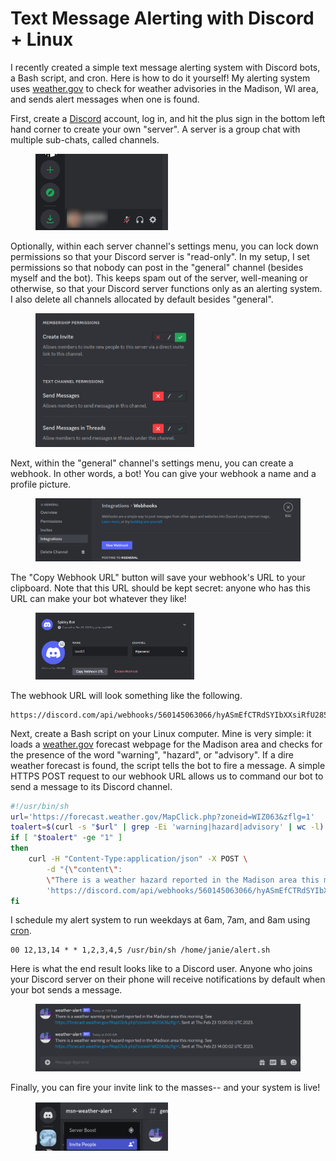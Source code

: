 # Text Message Alerting with Discord + Linux

I recently created a simple text message alerting system with Discord bots, a
Bash script, and cron. Here is how to do it yourself! My alerting system uses
[weather.gov](weather.gov) to check for weather advisories in the Madison, WI
area, and sends alert messages when one is found.

First, create a [Discord](https://discord.com/app) account, log in, and hit the
plus sign in the bottom left hand corner to create your own "server". A server
is a group chat with multiple sub-chats, called channels.

<figure>
<img src="pics/01.png" style="width: 50%;"/>
</figure>

Optionally, within each server channel's settings menu, you can lock down
permissions so that your Discord server is "read-only". In my setup, I set
permissions so that nobody can post in the "general" channel (besides myself and
the bot). This keeps spam out of the server, well-meaning or otherwise, so that
your Discord server functions only as an alerting system. I also delete all
channels allocated by default besides "general".

<figure>
<img src="pics/02.png" style="width: 60%;"/>
</figure>

Next, within the "general" channel's settings menu, you can create a webhook. In
other words, a bot! You can give your webhook a name and a profile picture.

<figure>
<img src="pics/03.png" style="width: 100%;"/>
</figure>

The "Copy Webhook URL" button will save your webhook's URL to your clipboard.
Note that this URL should be kept secret: anyone who has this URL can make your
bot whatever they like!

<figure>
<img src="pics/04.png" style="width: 60%;"/>
</figure>

The webhook URL will look something like the following.

```
https://discord.com/api/webhooks/560145063066/hyASmEfCTRdSYIbXXsiRfU2854s3XIrD
```

Next, create a Bash script on your Linux computer. Mine is very simple: it loads
a [weather.gov](weather.gov) forecast webpage for the Madison area and checks
for the presence of the word "warning", "hazard", or "advisory". If a dire
weather forecast is found, the script tells the bot to fire a message. A simple
HTTPS POST request to our webhook URL allows us to command our bot to send a
message to its Discord channel.

```bash
#!/usr/bin/sh
url='https://forecast.weather.gov/MapClick.php?zoneid=WIZ063&zflg=1'
toalert=$(curl -s "$url" | grep -Ei 'warning|hazard|advisory' | wc -l)
if [ "$toalert" -ge "1" ]
then
    curl -H "Content-Type:application/json" -X POST \
        -d "{\"content\":
        \"There is a weather hazard reported in the Madison area this morning. See $url. Sent at $(date).\"}" \
        'https://discord.com/api/webhooks/560145063066/hyASmEfCTRdSYIbXXsiRfU2854s3XIrD'
fi
```

I schedule my alert system to run weekdays at 6am, 7am, and 8am using
[cron](https://en.wikipedia.org/wiki/Cron).

```
00 12,13,14 * * 1,2,3,4,5 /usr/bin/sh /home/janie/alert.sh
```

Here is what the end result looks like to a Discord user. Anyone who joins your
Discord server on their phone will receive notifications by default when your
bot sends a message.

<figure>
    <img src="pics/05.png" style="width: 100%;"/>
</figure>

Finally, you can fire your invite link to the masses-- and your system is live!

<figure>
    <img src="pics/06.png" style="width: 50%;"/>
</figure>
